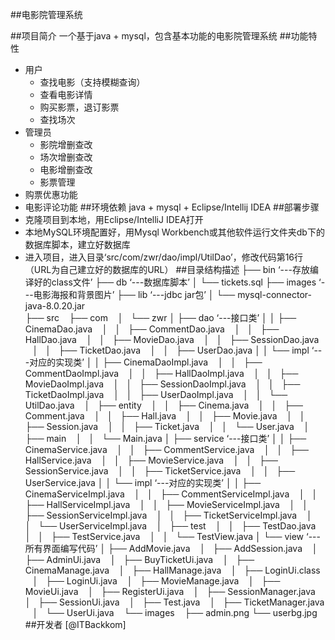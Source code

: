 ##电影院管理系统

##项目简介
一个基于java + mysql，包含基本功能的电影院管理系统
##功能特性
* 用户
  * 查找电影（支持模糊查询）
  * 查看电影详情
  * 购买影票，退订影票
  * 查找场次
* 管理员
  * 影院增删查改
  * 场次增删查改
  * 电影增删查改
  * 影票管理
* 购票优惠功能
* 电影评论功能
##环境依赖
java + mysql + Eclipse/Intellij IDEA
##部署步骤
* 克隆项目到本地，用Eclipse/IntelliJ IDEA打开
* 本地MySQL环境配置好，用Mysql Workbench或其他软件运行文件夹db下的数据库脚本，建立好数据库
* 进入项目，进入目录‘src/com/zwr/dao/impl/UtilDao’，修改代码第16行 （URL为自己建立好的数据库的URL）
##目录结构描述
├── bin ‘---存放编译好的class文件’
├── db  ‘---数据库脚本’
│   └── tickets.sql
├── images ‘---电影海报和背景图片’
├── lib    ‘---jdbc jar包’
│   └── mysql-connector-java-8.0.20.jar     
├── src
   ├── com
   │   └── zwr
   │       ├── dao    ‘---接口类’
   │       │   ├── CinemaDao.java
   │       │   ├── CommentDao.java
   │       │   ├── HallDao.java
   │       │   ├── MovieDao.java
   │       │   ├── SessionDao.java
   │       │   ├── TicketDao.java
   │       │   ├── UserDao.java
   │       │   └── impl  ‘---对应的实现类’
   │       │       ├── CinemaDaoImpl.java
   │       │       ├── CommentDaoImpl.java
   │       │       ├── HallDaoImpl.java
   │       │       ├── MovieDaoImpl.java
   │       │       ├── SessionDaoImpl.java
   │       │       ├── TicketDaoImpl.java
   │       │       ├── UserDaoImpl.java
   │       │       └── UtilDao.java
   │       ├── entity
   │       │   ├── Cinema.java
   │       │   ├── Comment.java
   │       │   ├── Hall.java
   │       │   ├── Movie.java
   │       │   ├── Session.java
   │       │   ├── Ticket.java
   │       │   └── User.java
   │       ├── main
   │       │   └── Main.java
   │       ├── service    ‘---接口类’
   │       │   ├── CinemaService.java
   │       │   ├── CommentService.java
   │       │   ├── HallService.java
   │       │   ├── MovieService.java
   │       │   ├── SessionService.java
   │       │   ├── TicketService.java
   │       │   ├── UserService.java
   │       │   └── impl   ‘---对应的实现类’
   │       │       ├── CinemaServiceImpl.java
   │       │       ├── CommentServiceImpl.java
   │       │       ├── HallServiceImpl.java
   │       │       ├── MovieServiceImpl.java
   │       │       ├── SessionServiceImpl.java
   │       │       ├── TicketServiceImpl.java
   │       │       └── UserServiceImpl.java
   │       ├── test
   │       │   ├── TestDao.java
   │       │   ├── TestService.java
   │       │   └── TestView.java
   │       └── view    ‘---所有界面编写代码’
   │           ├── AddMovie.java
   │           ├── AddSession.java
   │           ├── AdminUi.java
   │           ├── BuyTicketUi.java
   │           ├── CinemaManage.java
   │           ├── HallManage.java
   │           ├── LoginUi.class
   │           ├── LoginUi.java
   │           ├── MovieManage.java
   │           ├── MovieUi.java
   │           ├── RegisterUi.java
   │           ├── SessionManager.java
   │           ├── SessionUi.java
   │           ├── Test.java
   │           ├── TicketManager.java
   │           └── UserUi.java
   └── images
       ├── admin.png
       └── userbg.jpg
##开发者
[@ITBackkom]
